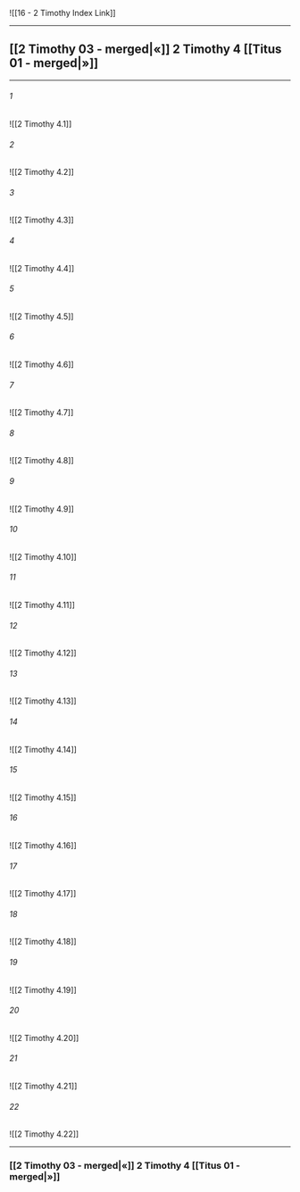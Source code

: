 ![[16 - 2 Timothy Index Link]]

---
##  [[2 Timothy 03 - merged|«]] 2 Timothy 4 [[Titus 01 - merged|»]]

---

###### 1
![[2 Timothy 4.1]] 

###### 2
![[2 Timothy 4.2]] 

###### 3
![[2 Timothy 4.3]] 

###### 4
![[2 Timothy 4.4]]

###### 5 
![[2 Timothy 4.5]] 

###### 6
![[2 Timothy 4.6]] 

###### 7
![[2 Timothy 4.7]] 

###### 8
![[2 Timothy 4.8]] 

###### 9
![[2 Timothy 4.9]] 

###### 10
![[2 Timothy 4.10]] 

###### 11
![[2 Timothy 4.11]] 

###### 12
![[2 Timothy 4.12]]

###### 13
![[2 Timothy 4.13]] 

###### 14
![[2 Timothy 4.14]] 

###### 15
![[2 Timothy 4.15]]

###### 16
![[2 Timothy 4.16]] 

###### 17
![[2 Timothy 4.17]]

###### 18
![[2 Timothy 4.18]] 

###### 19
![[2 Timothy 4.19]] 

###### 20
![[2 Timothy 4.20]]

###### 21
![[2 Timothy 4.21]] 

###### 22
![[2 Timothy 4.22]] 


---
###  [[2 Timothy 03 - merged|«]] 2 Timothy 4 [[Titus 01 - merged|»]]